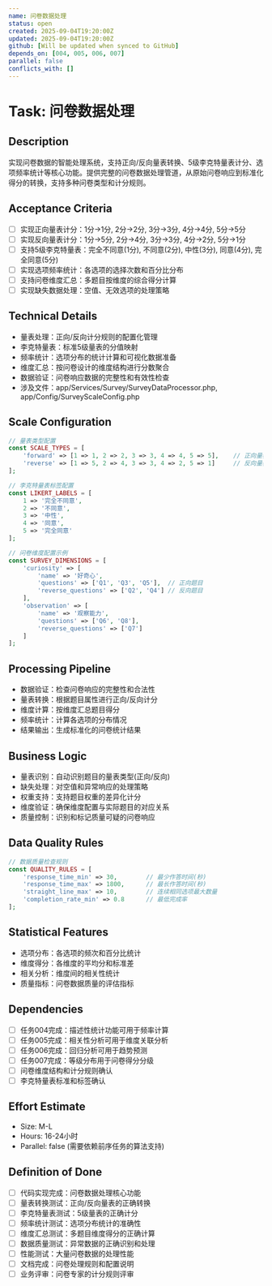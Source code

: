 ```yaml
---
name: 问卷数据处理
status: open
created: 2025-09-04T19:20:00Z
updated: 2025-09-04T19:20:00Z
github: [Will be updated when synced to GitHub]
depends_on: [004, 005, 006, 007]
parallel: false
conflicts_with: []
---
```


# Task: 问卷数据处理

## Description
实现问卷数据的智能处理系统，支持正向/反向量表转换、5级李克特量表计分、选项频率统计等核心功能。提供完整的问卷数据处理管道，从原始问卷响应到标准化得分的转换，支持多种问卷类型和计分规则。

## Acceptance Criteria
- [ ] 实现正向量表计分：1分->1分, 2分->2分, 3分->3分, 4分->4分, 5分->5分
- [ ] 实现反向量表计分：1分->5分, 2分->4分, 3分->3分, 4分->2分, 5分->1分
- [ ] 支持5级李克特量表：完全不同意(1分), 不同意(2分), 中性(3分), 同意(4分), 完全同意(5分)
- [ ] 实现选项频率统计：各选项的选择次数和百分比分布
- [ ] 支持问卷维度汇总：多题目按维度的综合得分计算
- [ ] 实现缺失数据处理：空值、无效选项的处理策略

## Technical Details
- 量表处理：正向/反向计分规则的配置化管理
- 李克特量表：标准5级量表的分值映射
- 频率统计：选项分布的统计计算和可视化数据准备
- 维度汇总：按问卷设计的维度结构进行分数聚合
- 数据验证：问卷响应数据的完整性和有效性检查
- 涉及文件：app/Services/Survey/SurveyDataProcessor.php, app/Config/SurveyScaleConfig.php

## Scale Configuration
```php
// 量表类型配置
const SCALE_TYPES = [
    'forward' => [1 => 1, 2 => 2, 3 => 3, 4 => 4, 5 => 5],    // 正向量表
    'reverse' => [1 => 5, 2 => 4, 3 => 3, 4 => 2, 5 => 1]     // 反向量表
];

// 李克特量表标签配置
const LIKERT_LABELS = [
    1 => '完全不同意',
    2 => '不同意', 
    3 => '中性',
    4 => '同意',
    5 => '完全同意'
];

// 问卷维度配置示例
const SURVEY_DIMENSIONS = [
    'curiosity' => [
        'name' => '好奇心',
        'questions' => ['Q1', 'Q3', 'Q5'],  // 正向题目
        'reverse_questions' => ['Q2', 'Q4'] // 反向题目
    ],
    'observation' => [
        'name' => '观察能力',
        'questions' => ['Q6', 'Q8'],
        'reverse_questions' => ['Q7']
    ]
];
```

## Processing Pipeline
- 数据验证：检查问卷响应的完整性和合法性
- 量表转换：根据题目属性进行正向/反向计分
- 维度计算：按维度汇总题目得分
- 频率统计：计算各选项的分布情况
- 结果输出：生成标准化的问卷统计结果

## Business Logic
- 量表识别：自动识别题目的量表类型(正向/反向)
- 缺失处理：对空值和异常响应的处理策略
- 权重支持：支持题目权重的差异化计分
- 维度验证：确保维度配置与实际题目的对应关系
- 质量控制：识别和标记质量可疑的问卷响应

## Data Quality Rules
```php
// 数据质量检查规则
const QUALITY_RULES = [
    'response_time_min' => 30,        // 最少作答时间(秒)
    'response_time_max' => 1800,      // 最长作答时间(秒)
    'straight_line_max' => 10,        // 连续相同选项最大数量
    'completion_rate_min' => 0.8      // 最低完成率
];
```

## Statistical Features  
- 选项分布：各选项的频次和百分比统计
- 维度得分：各维度的平均分和标准差
- 相关分析：维度间的相关性统计
- 质量指标：问卷数据质量的评估指标

## Dependencies
- [ ] 任务004完成：描述性统计功能可用于频率计算
- [ ] 任务005完成：相关性分析可用于维度关联分析
- [ ] 任务006完成：回归分析可用于趋势预测
- [ ] 任务007完成：等级分布用于问卷得分分级
- [ ] 问卷维度结构和计分规则确认
- [ ] 李克特量表标准和标签确认

## Effort Estimate
- Size: M-L
- Hours: 16-24小时
- Parallel: false (需要依赖前序任务的算法支持)

## Definition of Done
- [ ] 代码实现完成：问卷数据处理核心功能
- [ ] 量表转换测试：正向/反向量表的正确转换
- [ ] 李克特量表测试：5级量表的正确计分
- [ ] 频率统计测试：选项分布统计的准确性
- [ ] 维度汇总测试：多题目维度得分的正确计算
- [ ] 数据质量测试：异常数据的正确识别和处理
- [ ] 性能测试：大量问卷数据的处理性能
- [ ] 文档完成：问卷处理规则和配置说明
- [ ] 业务评审：问卷专家的计分规则评审